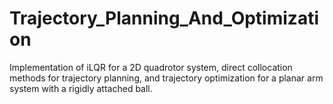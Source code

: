 # Trajectory_Planning_And_Optimization
Implementation of iLQR for a 2D quadrotor system, direct collocation methods for trajectory planning, and trajectory optimization for a planar arm system with a rigidly attached ball.
